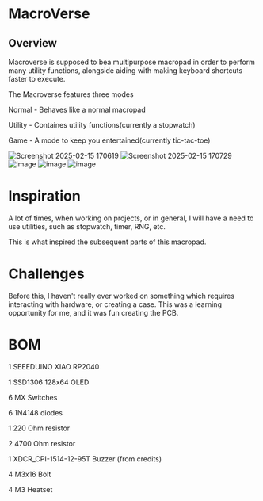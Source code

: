 # MacroVerse

## Overview
Macroverse is supposed to bea multipurpose macropad in order to perform many utility functions, alongside aiding with making keyboard shortcuts faster to execute.


The Macroverse features three modes

Normal - Behaves like a normal macropad

Utility - Containes utility functions(currently a stopwatch)

Game - A mode to keep you entertained(currently tic-tac-toe)

![Screenshot 2025-02-15 170619](https://github.com/user-attachments/assets/86e0610d-e94e-4d26-ac5a-1e7d9c502439)
![Screenshot 2025-02-15 170729](https://github.com/user-attachments/assets/61805865-1572-4db1-ab1d-2591006798c9)
![image](https://github.com/user-attachments/assets/5907a7c7-f050-4bfe-a37d-56fedc536122)
![image](https://github.com/user-attachments/assets/4e75b4bd-800c-4087-89c5-7adbc302d98e)
![image](https://github.com/user-attachments/assets/8bf51e55-5e5a-4318-92fa-b156e47aee4d)

# Inspiration
A lot of times, when working on projects, or in general, I will have a need to use utilities, such as stopwatch, timer, RNG, etc.

This is what inspired the subsequent parts of this macropad.

# Challenges
Before this, I haven't really ever worked on something which requires interacting with hardware, or creating a case. This was a learning opportunity for me, and it was fun creating the PCB.

# BOM
1 SEEEDUINO XIAO RP2040

1 SSD1306 128x64 OLED

6 MX Switches

6 1N4148 diodes

1 220 Ohm resistor

2 4700 Ohm resistor

1 XDCR_CPI-1514-12-95T Buzzer (from credits)

4 M3x16 Bolt

4 M3 Heatset
